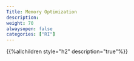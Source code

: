 ```yaml
---
Title: Memory Optimization
description:
weight: 70
alwaysopen: false
categories: ["RI"]
---
```

{{%allchildren style="h2" description="true"%}}
